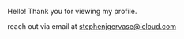 <!---
sjgervase/sjgervase is a ✨ special ✨ repository because its `README.md` (this file) appears on your GitHub profile.
You can click the Preview link to take a look at your changes.
--->

Hello! Thank you for viewing my profile.

reach out via email at stephenjgervase@icloud.com
